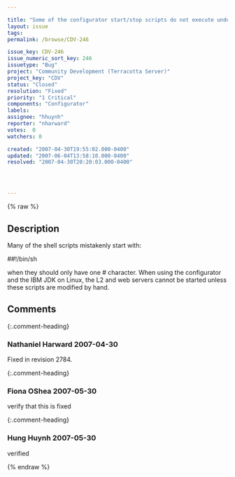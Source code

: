 ```yaml
---

title: "Some of the configurator start/stop scripts do not execute under IBM JDK / Linux"
layout: issue
tags: 
permalink: /browse/CDV-246

issue_key: CDV-246
issue_numeric_sort_key: 246
issuetype: "Bug"
project: "Community Development (Terracotta Server)"
project_key: "CDV"
status: "Closed"
resolution: "Fixed"
priority: "1 Critical"
components: "Configurator"
labels: 
assignee: "hhuynh"
reporter: "nharward"
votes:  0
watchers: 0

created: "2007-04-30T19:55:02.000-0400"
updated: "2007-06-04T13:58:10.000-0400"
resolved: "2007-04-30T20:20:03.000-0400"




---
```


{% raw %}

## Description

<div markdown="1" class="description">

Many of the shell scripts mistakenly start with:

##!/bin/sh

when they should only have one # character.  When using the configurator and the IBM JDK on Linux, the L2 and web servers cannot be started unless these scripts are modified by hand.

</div>

## Comments


{:.comment-heading}
### **Nathaniel Harward** <span class="date">2007-04-30</span>

<div markdown="1" class="comment">

Fixed in revision 2784.

</div>


{:.comment-heading}
### **Fiona OShea** <span class="date">2007-05-30</span>

<div markdown="1" class="comment">

verify that this is fixed

</div>


{:.comment-heading}
### **Hung Huynh** <span class="date">2007-05-30</span>

<div markdown="1" class="comment">

verified

</div>



{% endraw %}
